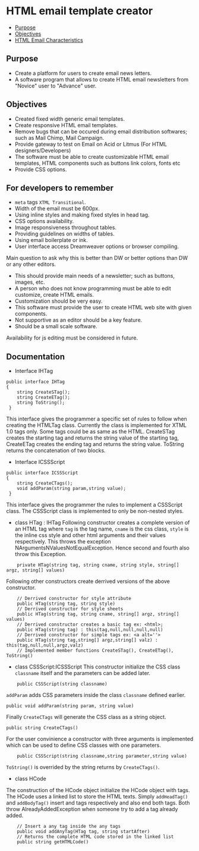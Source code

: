 # HTML email template creator

- [Purpose](#purpose)
- [Objectives](#objectives)
- [HTML Email Characteristics](#characteristics)

## Purpose
- Create a platform for users to create email news letters.
- A software program that allows to create HTML email newsletters from "Novice" user to "Advance" user.

## Objectives
- Created fixed width generic email templates.
- Create responsive HTML email templates.
- Remove bugs that can be occured during email distribution softwares; such as Mail Chimp, Mail Campaign.
- Provide gateway to test on Email on Acid or Litmus (For HTML designers/Developers)
- The software must be able to create customizable HTML email templates, HTML components such as buttons link colors, fonts etc
- Provide CSS options.

## For developers to remember
- `meta` tags `XTML Transitional`.
- Width of the email must be 600px.
- Using inline styles and making fixed styles in head tag.
- CSS options availability.
- Image responsiveness throughout tables.
- Providing guidelines on widths of tables.
- Using email boilerplate or ink.
- User interface access Dreamweaver options or browser compiling.

Main question to ask why this is better than DW or better options than DW or any other editors.
- This should provide main needs of a newsletter; such as buttons, images, etc.
- A person who does not know programming must be able to edit customize, create HTML emails.
- Customization should be very easy.
- This software must provide the user to create HTML web site with given components.
- Not supportive as an editor should be a key feature.
- Should be a small scale software.

Availability for js editing must be considered in future.

## Documentation

- Interface IHTag

```
public interface IHTag
{
	string CreateSTag(); 
	string CreateETag(); 
	string ToString(); 
 }
```
This interface gives the programmer a specific set of rules to follow when creating the HTMLTag class. Currently the class is implemented for XTML 1.0 tags only. Some tags could be as same as the HTML. CreateSTag creates the starting tag and returns the string value of the starting tag, CreateETag creates the ending tag and returns the string value. ToString returns the concatenation of two blocks.

- Interface ICSSScript

```
public interface ICSSScript
{
	string CreateCTags();
	void addParam(string param,string value);
 }
```

This interface gives the programmer the rules to implement a CSSScript class. The CSSScript class is implemented to only be non-nested styles.

- class HTag : IHTag
Following constructor creates a complete version of an HTML tag where `tag` is the tag name, `cname` is the css class, `style` is the inline css style and other html arguments and their values respectively. This throws the exception NArgumentsNValuesNotEqualException. Hence second and fourth also throw this Exception.

```
	private HTag(string tag, string cname, string style, string[] argz, string[] values)
```
Following other constructors create derrived versions of the above constructor.
```
	// Derrived constructor for style attribute
	public HTag(string tag, string style)
	// Derrived constructor for style sheets
	public HTag(string tag, string cname, string[] argz, string[] values)
	// Derrived constructor creates a basic tag ex: <html>;
	public HTag(string tag) : this(tag,null,null,null,null)
	// Derrived constructor for simple tags ex: <a alt=''>
	public HTag(string tag,string[] argz,string[] valz) : this(tag,null,null,argz,valz)
	// Implemented member functions CreateSTag(), CreateETag(), ToString()
```
- class CSSScript:ICSSScript
This constructor initialize the CSS class `classname` itself and the parameters can be added later.
```
	public CSSScript(string classname)
```
`addParam` adds CSS parameters inside the class `classname` defined earlier.
```
public void addParam(string param, string value)
```
Finally `CreateCTags` will generate the CSS class as a string object.
```
public string CreateCTags()
```
For the user convinience a constructor with three arguments is implemented which can be used to define CSS classes with one parameters.
```
	public CSSScript(string classname,string parameter,string value)
```
`ToString()` is overrided by the string returns by `CreateCTags()`.
- class HCode

The construction of the HCode object initialize the HCode object with <html></html> tags. The HCode uses a linked list to store the HTML texts. Simply `addHeadTag()` and `addBodyTag()` insert <head> and <body> tags respectively and also end both tags. Both throw AlreadyAddedException when someone try to add a tag already added. 
```
	// Insert a any tag inside the any tags
	public void addAnyTag(HTag tag, string startAfter)
	// Returns the complete HTML code stored in the linked list
	public string getHTMLCode()
```

